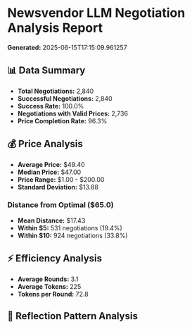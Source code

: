 
# Newsvendor LLM Negotiation Analysis Report

**Generated:** 2025-06-15T17:15:09.961257

## 📊 Data Summary
- **Total Negotiations:** 2,840
- **Successful Negotiations:** 2,840
- **Success Rate:** 100.0%
- **Negotiations with Valid Prices:** 2,736
- **Price Completion Rate:** 96.3%

## 💰 Price Analysis
- **Average Price:** $49.40
- **Median Price:** $47.00
- **Price Range:** $1.00 - $200.00
- **Standard Deviation:** $13.88

### Distance from Optimal ($65.0)
- **Mean Distance:** $17.43
- **Within $5:** 531 negotiations (19.4%)
- **Within $10:** 924 negotiations (33.8%)

## ⚡ Efficiency Analysis
- **Average Rounds:** 3.1
- **Average Tokens:** 225
- **Tokens per Round:** 72.8

## 🤔 Reflection Pattern Analysis
